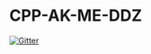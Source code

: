 # CPP-AK-ME-DDZ

[![Gitter](https://badges.gitter.im/Join%20Chat.svg)](https://gitter.im/AminMe/CPP-AK-ME-DDZ?utm_source=badge&utm_medium=badge&utm_campaign=pr-badge&utm_content=badge)